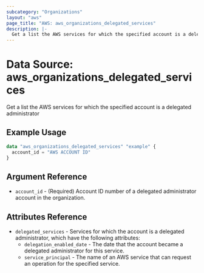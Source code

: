 ```yaml
---
subcategory: "Organizations"
layout: "aws"
page_title: "AWS: aws_organizations_delegated_services"
description: |-
  Get a list the AWS services for which the specified account is a delegated administrator 
---
```


# Data Source: aws_organizations_delegated_services

Get a list the AWS services for which the specified account is a delegated administrator

## Example Usage

```terraform
data "aws_organizations_delegated_services" "example" {
  account_id = "AWS ACCOUNT ID"
}
```

## Argument Reference

* `account_id` - (Required) Account ID number of a delegated administrator account in the organization.

## Attributes Reference

* `delegated_services` - Services for which the account is a delegated administrator, which have the following attributes:
    * `delegation_enabled_date` - The date that the account became a delegated administrator for this service.
    * `service_principal` - The name of an AWS service that can request an operation for the specified service.

<!-- cache-key: cdktf-0.17.0-pre.15 input-8615c43f77ff9b1db6e14600c2225c7b5d0a1ad2a779366a01f40eb45a4fc36f -->